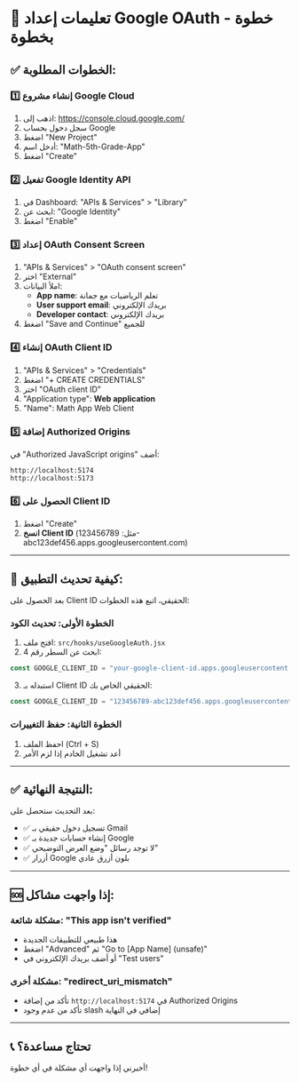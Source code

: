# 🔧 تعليمات إعداد Google OAuth - خطوة بخطوة

## ✅ الخطوات المطلوبة:

### 1️⃣ إنشاء مشروع Google Cloud
1. اذهب إلى: https://console.cloud.google.com/
2. سجل دخول بحساب Google
3. اضغط "New Project" 
4. أدخل اسم: "Math-5th-Grade-App"
5. اضغط "Create"

### 2️⃣ تفعيل Google Identity API
1. في Dashboard: "APIs & Services" > "Library"
2. ابحث عن: "Google Identity"
3. اضغط "Enable"

### 3️⃣ إعداد OAuth Consent Screen
1. "APIs & Services" > "OAuth consent screen"
2. اختر "External"
3. املأ البيانات:
   - **App name**: تعلم الرياضيات مع جمانة
   - **User support email**: بريدك الإلكتروني
   - **Developer contact**: بريدك الإلكتروني
4. اضغط "Save and Continue" للجميع

### 4️⃣ إنشاء OAuth Client ID
1. "APIs & Services" > "Credentials"
2. اضغط "+ CREATE CREDENTIALS"
3. اختر "OAuth client ID"
4. "Application type": **Web application**
5. "Name": Math App Web Client

### 5️⃣ إضافة Authorized Origins
في "Authorized JavaScript origins" أضف:
```
http://localhost:5174
http://localhost:5173
```

### 6️⃣ الحصول على Client ID
1. اضغط "Create"
2. **انسخ Client ID** (مثل: 123456789-abc123def456.apps.googleusercontent.com)

---

## 🔄 كيفية تحديث التطبيق:

بعد الحصول على Client ID الحقيقي، اتبع هذه الخطوات:

### الخطوة الأولى: تحديث الكود
1. افتح ملف: `src/hooks/useGoogleAuth.jsx`
2. ابحث عن السطر رقم 4:
```javascript
const GOOGLE_CLIENT_ID = "your-google-client-id.apps.googleusercontent.com"
```

3. استبدله بـ Client ID الحقيقي الخاص بك:
```javascript
const GOOGLE_CLIENT_ID = "123456789-abc123def456.apps.googleusercontent.com"
```

### الخطوة الثانية: حفظ التغييرات
1. احفظ الملف (Ctrl + S)
2. أعد تشغيل الخادم إذا لزم الأمر

---

## ✅ النتيجة النهائية:

بعد التحديث ستحصل على:
- ✅ تسجيل دخول حقيقي بـ Gmail
- ✅ إنشاء حسابات جديدة بـ Google
- ✅ لا توجد رسائل "وضع العرض التوضيحي"
- ✅ أزرار Google بلون أزرق عادي

---

## 🆘 إذا واجهت مشاكل:

### مشكلة شائعة: "This app isn't verified"
- هذا طبيعي للتطبيقات الجديدة
- اضغط "Advanced" ثم "Go to [App Name] (unsafe)"
- أو أضف بريدك الإلكتروني في "Test users"

### مشكلة أخرى: "redirect_uri_mismatch"  
- تأكد من إضافة `http://localhost:5174` في Authorized Origins
- تأكد من عدم وجود slash إضافي في النهاية

---

## 📞 تحتاج مساعدة؟
أخبرني إذا واجهت أي مشكلة في أي خطوة!
